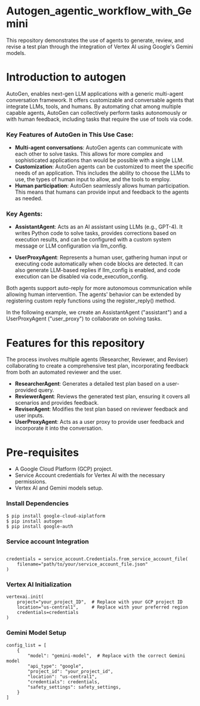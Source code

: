 # Autogen_agentic_workflow_with_Gemini

This repository demonstrates the use of agents to generate, review, and revise a test plan through the integration of Vertex AI using Google's Gemini models. 

# Introduction to autogen
AutoGen, enables next-gen LLM applications with a generic multi-agent conversation framework. It offers customizable and conversable agents that integrate LLMs, tools, 
and humans. By automating chat among multiple capable agents, AutoGen can collectively perform tasks autonomously or with human feedback, including tasks that require the use 
of tools via code.

### Key Features of AutoGen in This Use Case:
- **Multi-agent conversations**: AutoGen agents can communicate with each other to solve tasks. This allows for more complex and sophisticated applications than would be possible with a single LLM.
- **Customization**: AutoGen agents can be customized to meet the specific needs of an application. This includes the ability to choose the LLMs to use, the types of human input to allow, and the tools to employ.
- **Human participation**: AutoGen seamlessly allows human participation. This means that humans can provide input and feedback to the agents as needed.

### Key Agents:
- **AssistantAgent**: Acts as an AI assistant using LLMs (e.g., GPT-4). It writes Python code to solve tasks, provides corrections based on execution results, and can be configured with a custom system message or LLM configuration via llm_config.

- **UserProxyAgent**: Represents a human user, gathering human input or executing code automatically when code blocks are detected. It can also generate LLM-based replies if llm_config is enabled, and code execution can be disabled via code_execution_config.

Both agents support auto-reply for more autonomous communication while allowing human intervention. The agents' behavior can be extended by registering custom reply functions using the register_reply() method.

In the following example, we create an AssistantAgent ("assistant") and a UserProxyAgent ("user_proxy") to collaborate on solving tasks.

# Features for this repository
The process involves multiple agents (Researcher, Reviewer, and Reviser) collaborating to create a comprehensive test plan, incorporating feedback from both an automated reviewer and the user.
- **ResearcherAgent**: Generates a detailed test plan based on a user-provided query.
- **ReviewerAgent**: Reviews the generated test plan, ensuring it covers all scenarios and provides feedback.
- **ReviserAgent**: Modifies the test plan based on reviewer feedback and user inputs.
- **UserProxyAgent**: Acts as a user proxy to provide user feedback and incorporate it into the conversation.

# Pre-requisites
- A Google Cloud Platform (GCP) project.
- Service Account credentials for Vertex AI with the necessary permissions.
- Vertex AI and Gemini models setup.

### Install Dependencies
```
$ pip install google-cloud-aiplatform
$ pip install autogen
$ pip install google-auth
```

### Service account Integration
```from google.oauth2 import service_account

credentials = service_account.Credentials.from_service_account_file(
    filename="path/to/your/service_account_file.json"
)
```
### Vertex AI Initialization
```
vertexai.init(
    project="your_project_ID",  # Replace with your GCP project ID
    location="us-central1",     # Replace with your preferred region
    credentials=credentials
)
```

### Gemini Model Setup
```
config_list = [
    {
        "model": "gemini-model",  # Replace with the correct Gemini model
        "api_type": "google",
        "project_id": "your_project_id",
        "location": "us-central1",
        "credentials": credentials,
        "safety_settings": safety_settings,
    }
]
```
  
